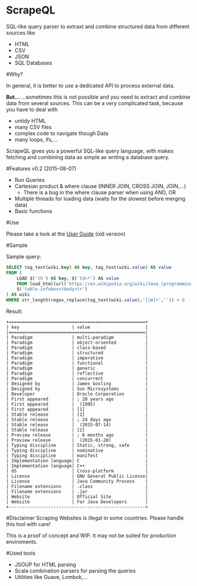 # ScrapeQL
SQL-like query parser to extraxt and combine structured data from different sources like
 - HTML
 - CSV
 - JSON
 - SQL Databases

#Why?

In general, it is better to use a dedicated API to process external data.

**But...**
...sometimes this is not possible and you need to extract and combine data from several sources. This can be a very complicated task, because you have to deal with
 - untidy HTML
 - many CSV files
 - complex code to navigate though Data
 - many loops, ifs,...

ScrapeQL gives you a powerful SQL-like query language, with makes fetching and combining data as simple as writing a database query.

#Features v0.2 (2015-08-07)

- Run Queries
- Cartesian product & where clause (INNER JOIN, CROSS JOIN, JOIN,...)
    - There is a bug in the where clause parser when using AND, OR
- Multiple threads for loading data (waits for the slowest before merging data)
- Basic functions

#Use

Please take a look at the [User Guide](https://github.com/plechi/ScrapeQL/wiki) (old version)

#Sample

Sample query:

```sql
SELECT tag_text(wiki.key) AS key, tag_text(wiki.value) AS value 
FROM ( 
    LOAD $('th') AS key, $('td>*') AS value 
    FROM load_html(url('https://en.wikipedia.org/wiki/Java_(programming_language)'))
    $('table.infobox>tbody>tr')
) AS wiki 
WHERE str_length(regex_replace(tag_text(wiki.value),'[\W]+','')) > 0
```

Result:
```
+====================================================+
| key                    | value                     |
|====================================================|
| Paradigm               | multi-paradigm            |
| Paradigm               | object-oriented           |
| Paradigm               | class-based               |
| Paradigm               | structured                |
| Paradigm               | imperative                |
| Paradigm               | functional                |
| Paradigm               | generic                   |
| Paradigm               | reflective                |
| Paradigm               | concurrent                |
| Designed by            | James Gosling             |
| Designed by            | Sun Microsystems          |
| Developer              | Oracle Corporation        |
| First appeared         | ; 20 years ago            |
| First appeared         |  (1995)                   |
| First appeared         | [1]                       |
| Stable release         | [2]                       |
| Stable release         | ; 24 days ago             |
| Stable release         |  (2015-07-14)             |
| Stable release         | [2]                       |
| Preview release        | ; 6 months ago            |
| Preview release        |  (2015-01-20)             |
| Typing discipline      | Static, strong, safe      |
| Typing discipline      | nominative                |
| Typing discipline      | manifest                  |
| Implementation language| C                         |
| Implementation language| C++                       |
| OS                     | Cross-platform            |
| License                | GNU General Public License|
| License                | Java Community Process    |
| Filename extensions    | .class                    |
| Filename extensions    | .jar                      |
| Website                | Official Site             |
| Website                | For Java Developers       |
+----------------------------------------------------+
```

#Disclaimer
Scraping Websites is illegal in some countries. Please handle this tool with care!

This is a proof of concept and WIP. It may not be suited for production enviroments.

#Used tools

 - JSOUP for HTML parsing
 - Scala combination parsers for parsing the queries
 - Utilities like Guave, Lombok,...
